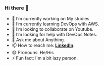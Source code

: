 ### Hi there 👋

- 🔭 I’m currently working on My studies.
- 🌱 I’m currently learning DevOps with AWS.
- 👯 I’m looking to collaborate on Youtube.
- 🤔 I’m looking for help with DevOps Notes.
- 💬 Ask me about Anything.
- 📫 How to reach me: **[LinkedIn](https://www.linkedin.com/in/saikishorechowdam/)**.
- 😄 Pronouns: He/His
- ⚡ Fun fact: I'm a bit lazy person.
